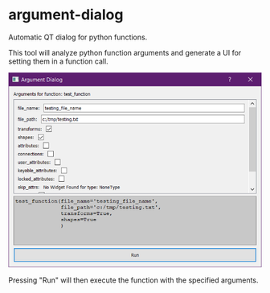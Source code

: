 # argument-dialog
Automatic QT dialog for python functions.

This tool will analyze python function arguments and generate a UI for setting them in a function call.

![tool screenshot](resources/tool_screenshot.png)

Pressing "Run" will then execute the function with the specified arguments.
